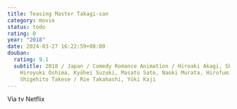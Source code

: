 ```yaml
---
title: Teasing Master Takagi-san
category: movie
status: todo
rating: 0
year: "2018"
date: 2024-03-27 16:22:59+08:00
douban:
  rating: 9.1
  subtitle: 2018 / Japan / Comedy Romance Animation / Hiroaki Akagi, Shin'ya Une,
    Hiroyuki Oshima, Kyōhei Suzuki, Masato Sato, Naoki Murata, Hirofumi Ogura,
    Shigehito Takese / Rie Takahashi, Yūki Kaji
---
```


Via tv Netflix
